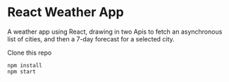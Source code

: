 # React Weather App

A weather app using React, drawing in two Apis to fetch an asynchronous list of cities, and then a 7-day forecast for a selected city.

Clone this repo
```
npm install
npm start
```
